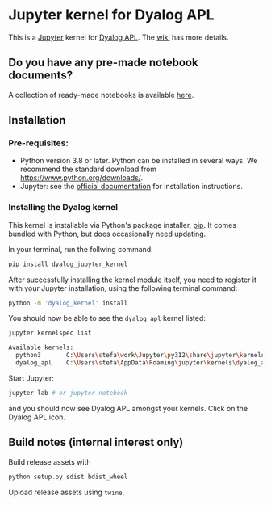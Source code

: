# Jupyter kernel for Dyalog APL

This is a [Jupyter](http://jupyter.org/) kernel for [Dyalog APL](https://www.dyalog.com/). The [wiki](https://github.com/Dyalog/dyalog-jupyter-kernel/wiki) has more details. 

## Do you have any pre-made notebook documents?

A collection of ready-made notebooks is available [here](https://github.com/Dyalog/dyalog-jupyter-notebooks).

## Installation

### Pre-requisites:

- Python version 3.8 or later. Python can be installed in several ways. We recommend the standard download from https://www.python.org/downloads/. 
- Jupyter: see the [official documentation](https://jupyter.readthedocs.io/en/latest/install.html) for installation instructions.

### Installing the Dyalog kernel

This kernel is installable via Python's package installer, [pip](https://pip.pypa.io/en/stable/). It comes bundled with Python, but does occasionally need updating. 

In your terminal, run the follwing command:

```sh
pip install dyalog_jupyter_kernel
```

After successfully installing the kernel module itself, you need to register it with your Jupyter installation, using the following terminal command:

```sh
python -m 'dyalog_kernel' install
```

You should now be able to see the `dyalog_apl` kernel listed:
```sh
jupyter kernelspec list

Available kernels:
  python3       C:\Users\stefa\work\Jupyter\py312\share\jupyter\kernels\python3
  dyalog_apl    C:\Users\stefa\AppData\Roaming\jupyter\kernels\dyalog_apl
```

Start Jupyter:

```sh
jupyter lab # or jupyter notebook
```
and you should now see Dyalog APL amongst your kernels. Click on the Dyalog APL icon.

## Build notes (internal interest only)

Build release assets with

```sh
python setup.py sdist bdist_wheel
```

Upload release assets using `twine`.